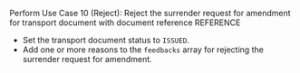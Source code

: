 Perform Use Case 10 (Reject): Reject the surrender request for amendment for transport document with document reference REFERENCE
* Set the transport document status to `ISSUED`.
* Add one or more reasons to the `feedbacks` array for rejecting the surrender request for amendment.
